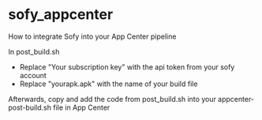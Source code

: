 # sofy_appcenter

How to integrate Sofy into your App Center pipeline

In post_build.sh 
- Replace "Your subscription key" with the api token from your sofy account
- Replace "yourapk.apk" with the name of your build file

Afterwards, copy and add the code from post_build.sh into your appcenter-post-build.sh file in App Center
